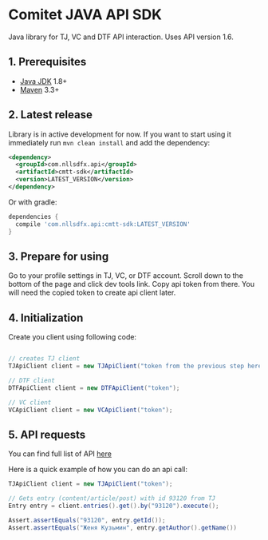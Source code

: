 # Comitet JAVA API SDK

Java library for TJ, VC and DTF API interaction. Uses API version 1.6.

## 1. Prerequisites

* [Java JDK](https://www.oracle.com/technetwork/java/javaee/downloads/jdk8-downloads-2133151.html) 1.8+
* [Maven](https://maven.apache.org/download.cgi) 3.3+

## 2. Latest release

Library is in active development for now. If you want to start
using it immediately run `mvn clean install` and add the dependency:

```xml
<dependency>
  <groupId>com.nllsdfx.api</groupId>
  <artifactId>cmtt-sdk</artifactId>
  <version>LATEST_VERSION</version>
</dependency>
```

Or with gradle:

```groovy
dependencies {
  compile 'com.nllsdfx.api:cmtt-sdk:LATEST_VERSION'
}
```

## 3. Prepare for using

Go to your profile settings in TJ, VC, or DTF account. Scroll down to 
the bottom of the page and click dev tools link. Copy api token from there.
You will need the copied token to create api client later.

## 4. Initialization

Create you client using following code:

```java

// creates TJ client
TJApiClient client = new TJApiClient("token from the previous step here");

// DTF client
DTFApiClient client = new DTFApiClient("token");

// VC client
VCApiClient client = new VCApiClient("token");

```

## 5. API requests

You can find full list of API [here](https://cmtt-ru.github.io/osnova-api/redoc.html)

Here is a quick example of how you can do an api call:

```java
TJApiClient client = new TJApiClient("token");

// Gets entry (content/article/post) with id 93120 from TJ
Entry entry = client.entries().get().by("93120").execute();

Assert.assertEquals("93120", entry.getId());
Assert.assertEquals("Женя Кузьмин", entry.getAuthor().getName())
```
